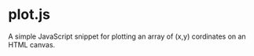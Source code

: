 plot.js
=======

A simple JavaScript snippet for plotting an array of (x,y) cordinates on an HTML canvas.
